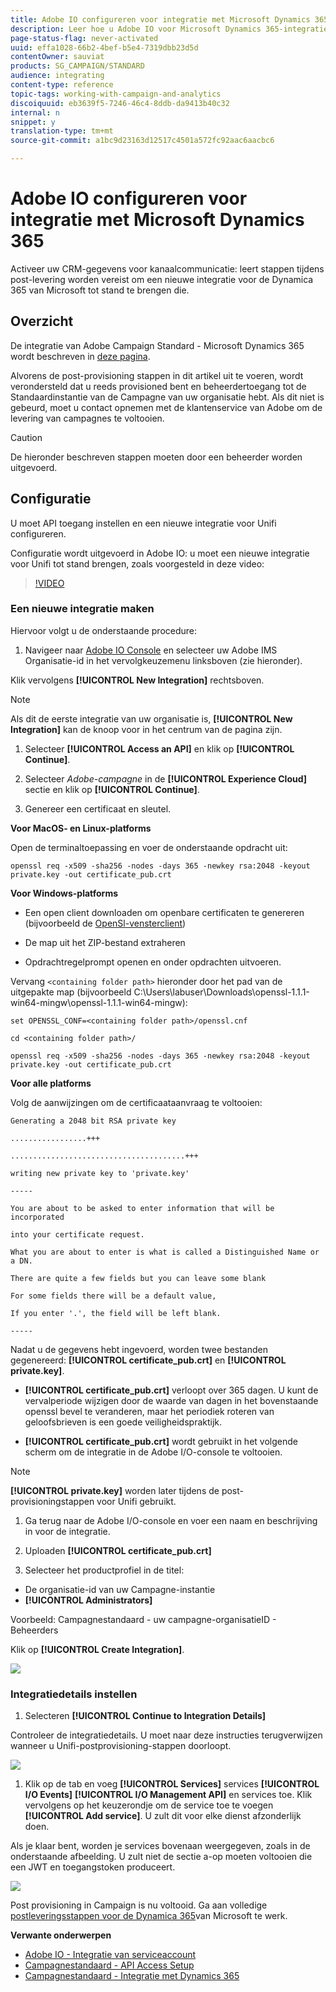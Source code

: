 ```yaml
---
title: Adobe IO configureren voor integratie met Microsoft Dynamics 365
description: Leer hoe u Adobe IO voor Microsoft Dynamics 365-integratie configureert.
page-status-flag: never-activated
uuid: effa1028-66b2-4bef-b5e4-7319dbb23d5d
contentOwner: sauviat
products: SG_CAMPAIGN/STANDARD
audience: integrating
content-type: reference
topic-tags: working-with-campaign-and-analytics
discoiquuid: eb3639f5-7246-46c4-8ddb-da9413b40c32
internal: n
snippet: y
translation-type: tm+mt
source-git-commit: a1bc9d23163d12517c4501a572fc92aac6aacbc6

---
```



# Adobe IO configureren voor integratie met Microsoft Dynamics 365

Activeer uw CRM-gegevens voor kanaalcommunicatie: leert stappen tijdens post-levering worden vereist om een nieuwe integratie voor de Dynamica 365 van Microsoft tot stand te brengen die.

## Overzicht

De integratie van Adobe Campaign Standard - Microsoft Dynamics 365 wordt beschreven in [deze pagina](../../integrating/using/working-with-campaign-standard-and-microsoft-dynamics-365.md).

Alvorens de post-provisioning stappen in dit artikel uit te voeren, wordt verondersteld dat u reeds provisioned bent en beheerdertoegang tot de Standaardinstantie van de Campagne van uw organisatie hebt.  Als dit niet is gebeurd, moet u contact opnemen met de klantenservice van Adobe om de levering van campagnes te voltooien.

>[!CAUTION]
>
>De hieronder beschreven stappen moeten door een beheerder worden uitgevoerd.

## Configuratie

U moet API toegang instellen en een nieuwe integratie voor Unifi configureren.

Configuratie wordt uitgevoerd in Adobe IO: u moet een nieuwe integratie voor Unifi tot stand brengen, zoals voorgesteld in deze video:

>[!VIDEO](https://video.tv.adobe.com/v/27308)

### Een nieuwe integratie maken

Hiervoor volgt u de onderstaande procedure:

1. Navigeer naar [Adobe IO Console](https://console.adobe.io/home#) en selecteer uw Adobe IMS Organisatie-id in het vervolgkeuzemenu linksboven (zie hieronder).

Klik vervolgens **[!UICONTROL New Integration]** rechtsboven.

>[!NOTE]
>
>Als dit de eerste integratie van uw organisatie is, **[!UICONTROL New Integration]** kan de knoop voor in het centrum van de pagina zijn.

1. Selecteer **[!UICONTROL Access an API]** en klik op **[!UICONTROL Continue]**.

1. Selecteer _Adobe-campagne_ in de **[!UICONTROL Experience Cloud]** sectie en klik op **[!UICONTROL Continue]**.

1. Genereer een certificaat en sleutel.

**Voor MacOS- en Linux-platforms**

Open de terminaltoepassing en voer de onderstaande opdracht uit:

```
openssl req -x509 -sha256 -nodes -days 365 -newkey rsa:2048 -keyout private.key -out certificate_pub.crt
```

**Voor Windows-platforms**

* Een open client downloaden om openbare certificaten te genereren (bijvoorbeeld de [OpenSl-vensterclient](https://bintray.com/vszakats/generic/download_file?file_path=openssl-1.1.1-win64-mingw.zip))

* De map uit het ZIP-bestand extraheren

* Opdrachtregelprompt openen en onder opdrachten uitvoeren.

Vervang `<containing folder path>` hieronder door het pad van de uitgepakte map (bijvoorbeeld C:\Users\labuser\Downloads\openssl-1.1.1-win64-mingw\openssl-1.1.1-win64-mingw):

```
set OPENSSL_CONF=<containing folder path>/openssl.cnf
 
cd <containing folder path>/
 
openssl req -x509 -sha256 -nodes -days 365 -newkey rsa:2048 -keyout private.key -out certificate_pub.crt
```

**Voor alle platforms**

Volg de aanwijzingen om de certificaataanvraag te voltooien:

```
Generating a 2048 bit RSA private key
 
.................+++
 
.......................................+++
 
writing new private key to 'private.key'
 
-----
 
You are about to be asked to enter information that will be incorporated
 
into your certificate request.
 
What you are about to enter is what is called a Distinguished Name or a DN.
 
There are quite a few fields but you can leave some blank
 
For some fields there will be a default value,
 
If you enter '.', the field will be left blank.
 
-----
```

Nadat u de gegevens hebt ingevoerd, worden twee bestanden gegenereerd: **[!UICONTROL certificate_pub.crt]** en **[!UICONTROL private.key]**.

* **[!UICONTROL certificate_pub.crt]** verloopt over 365 dagen. U kunt de vervalperiode wijzigen door de waarde van dagen in het bovenstaande openssl bevel te veranderen, maar het periodiek roteren van geloofsbrieven is een goede veiligheidspraktijk.

* **[!UICONTROL certificate_pub.crt]** wordt gebruikt in het volgende scherm om de integratie in de Adobe I/O-console te voltooien.

>[!NOTE]
>
> **[!UICONTROL private.key]** worden later tijdens de post-provisioningstappen voor Unifi gebruikt.

1. Ga terug naar de Adobe I/O-console en voer een naam en beschrijving in voor de integratie.

1. Uploaden **[!UICONTROL certificate_pub.crt]**

1. Selecteer het productprofiel in de titel:

* De organisatie-id van uw Campagne-instantie
* **[!UICONTROL Administrators]**

Voorbeeld:  Campagnestandaard - uw campagne-organisatieID - Beheerders

Klik op **[!UICONTROL Create Integration]**.

![](assets/MSdynACSIntegration-4B.png)

### Integratiedetails instellen

1. Selecteren **[!UICONTROL Continue to Integration Details]**

Controleer de integratiedetails.  U moet naar deze instructies terugverwijzen wanneer u Unifi-postprovisioning-stappen doorloopt.

![](assets/MSdynACSIntegration-5.png)

1. Klik op de tab en voeg **[!UICONTROL Services]** services **[!UICONTROL I/O Events]** **[!UICONTROL I/O Management API]** en services toe.  Klik vervolgens op het keuzerondje om de service toe te voegen **[!UICONTROL Add service]**.  U zult dit voor elke dienst afzonderlijk doen.

Als je klaar bent, worden je services bovenaan weergegeven, zoals in de onderstaande afbeelding. U zult niet de sectie a-op moeten voltooien die een JWT en toegangstoken produceert.

![](assets/MSdynACSIntegration-6.png)

Post provisioning in Campaign is nu voltooid.  Ga aan volledige [postleveringsstappen voor de Dynamica 365](../../integrating/using/configure-microsoft-dynamics-365-for-campaign-integration.md)van Microsoft te werk.

**Verwante onderwerpen**

* [Adobe IO - Integratie van serviceaccount](https://www.adobe.io/authentication/auth-methods.html#!AdobeDocs/adobeio-auth/master/AuthenticationOverview/ServiceAccountIntegration.md)
* [Campagnestandaard - API Access Setup](https://docs.campaign.adobe.com/doc/standard/en/api/ACS_API.html#setting-up-api-access)
* [Campagnestandaard - Integratie met Dynamics 365](../../integrating/using/configure-microsoft-dynamics-365-for-campaign-integration.md)
